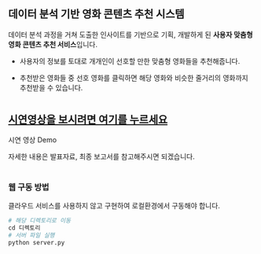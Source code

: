 ## 데이터 분석 기반 영화 콘텐츠 추천 시스템

데이터 분석 과정을 거쳐 도출한 인사이트를 기반으로 기획, 개발하게 된 **사용자 맞춤형 영화 콘텐츠 추천 서비스**입니다. 

- 사용자의 정보를 토대로 개개인이 선호할 만한 맞춤형 영화들을 추천해줍니다.

- 추천받은 영화들 중 선호 영화를 클릭하면 해당 영화와 비슷한 줄거리의 영화까지 추천받을 수 있습니다.

  

#


## [시연영상을 보시려면 여기를 누르세요](https://blog.naver.com/confettimimy/222075548664)

시연 영상 Demo

자세한 내용은 발표자료, 최종 보고서를 참고해주시면 되겠습니다.



#


### 웹 구동 방법

클라우드 서비스를 사용하지 않고 구현하여 로컬환경에서 구동해야 합니다.

```python
# 해당 디렉토리로 이동
cd 디렉토리
# 서버 파일 실행
python server.py
```



